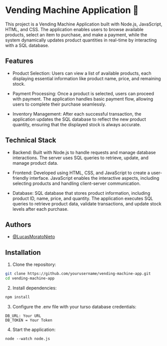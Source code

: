 # Vending Machine Application 🍫

This project is a Vending Machine Application built with Node.js, JavaScript, HTML, and CSS. The application enables users to browse available products, select an item to purchase, and make a payment, while the system dynamically updates product quantities in real-time by interacting with a SQL database.

## Features
- Product Selection: Users can view a list of available products, each displaying essential information like product name, price, and remaining stock.

- Payment Processing: Once a product is selected, users can proceed with payment. The application handles basic payment flow, allowing users to complete their purchase seamlessly.

- Inventory Management: After each successful transaction, the application updates the SQL database to reflect the new product quantity, ensuring that the displayed stock is always accurate.

## Technical Stack
- Backend: Built with Node.js to handle requests and manage database interactions. The server uses SQL queries to retrieve, update, and manage product data.

- Frontend: Developed using HTML, CSS, and JavaScript to create a user-friendly interface. JavaScript enables the interactive aspects, including selecting products and handling client-server communication.

- Database: SQL database that stores product information, including product ID, name, price, and quantity. The application executes SQL queries to retrieve product data, validate transactions, and update stock levels after each purchase.
## Authors

- [@LucasMoratoNieto](https://github.com/lucasmoratonieto)


## Installation

1. Clone the repository:

```bash
git clone https://github.com/yourusername/vending-machine-app.git
cd vending-machine-app
```

2. Install dependencies:

``` bash
npm install
```

3. Configure the .env file with your turso database credentials:
``` 
DB_URL: Your URL
DB_TOKEN = Your Token
```
    
4. Start the application:

```
node --watch node.js
```

